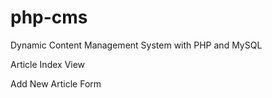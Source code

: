 # php-cms
Dynamic Content Management System with PHP and MySQL

Article Index View

Add New Article Form
